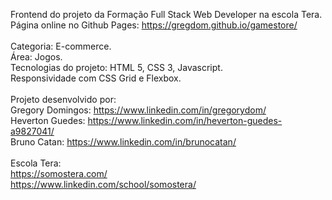 Frontend do projeto da Formação Full Stack Web Developer na escola Tera.<br>
Página online no Github Pages: https://gregdom.github.io/gamestore/<br>
<br>
Categoria: E-commerce.<br>
Área: Jogos.<br>
Tecnologias do projeto: HTML 5, CSS 3, Javascript.<br>
Responsividade com CSS Grid e Flexbox.<br>
<br>
Projeto desenvolvido por:<br>
Gregory Domingos: https://www.linkedin.com/in/gregorydom/ <br>
Heverton Guedes: https://www.linkedin.com/in/heverton-guedes-a9827041/ <br>
Bruno Catan: https://www.linkedin.com/in/brunocatan/ <br>
<br>
Escola Tera:<br>
https://somostera.com/ <br>
https://www.linkedin.com/school/somostera/
